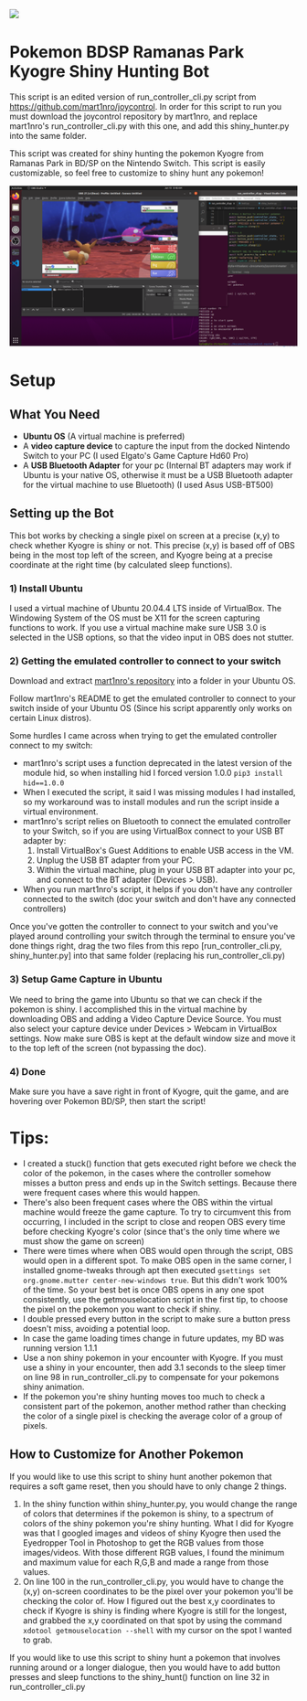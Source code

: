 ![](https://github.com/nick16/Pokemon-BDSP-Kyogre-Shiny-Hunting-Bot/blob/main/images/kyogre.gif)

# Pokemon BDSP Ramanas Park Kyogre Shiny Hunting Bot
This script is an edited version of run_controller_cli.py script from https://github.com/mart1nro/joycontrol. In order for this script to run you must download the joycontrol repository by mart1nro, and replace mart1nro's run_controller_cli.py with this one, and add this shiny_hunter.py into the same folder.

This script was created for shiny hunting the pokemon Kyogre from Ramanas Park in BD/SP on the Nintendo Switch.
This script is easily customizable, so feel free to customize to shiny hunt any pokemon!

![](https://github.com/nick16/Pokemon-BDSP-Kyogre-Shiny-Hunting-Bot/blob/main/images/shiny_kyogre_encounter.PNG)

# Setup
## What You Need
- **Ubuntu OS** (A virtual machine is preferred)
- A **video capture device** to capture the input from the docked Nintendo Switch to your PC (I used Elgato's Game Capture Hd60 Pro)
- A **USB Bluetooth Adapter** for your pc (Internal BT adapters may work if Ubuntu is your native OS, otherwise it must be a USB Bluetooth adapter for the virtual machine to use Bluetooth) (I used Asus USB-BT500)


## Setting up the Bot
This bot works by checking a single pixel on screen at a precise (x,y) to check whether Kyogre is shiny or not. This precise (x,y) is based off of OBS being in the most top left of the screen, and Kyogre being at a precise coordinate at the right time (by calculated sleep functions).

###  1) Install Ubuntu
   I used a virtual machine of Ubuntu 20.04.4 LTS inside of VirtualBox. The Windowing System of the OS must be X11 for the screen capturing functions to work.
   If you use a virtual machine make sure USB 3.0 is selected in the USB options, so that the video input in OBS does not stutter.

### 2) Getting the emulated controller to connect to your switch
   Download and extract [mart1nro's repository](https://github.com/mart1nro/joycontrol) into a folder in your Ubuntu OS.

   Follow mart1nro's README to get the emulated controller to connect to your switch inside of your Ubuntu OS (Since his script apparently only works on certain Linux distros).
    
   Some hurdles I came across when trying to get the emulated controller connect to my switch:
   - mart1nro's script uses a function deprecated in the latest version of the module hid, so when installing hid I forced version 1.0.0 `pip3 install hid==1.0.0`
   - When I executed the script, it said I was missing modules I had installed, so my workaround was to install modules and run the script inside a virtual environment.
   - mart1nro's script relies on Bluetooth to connect the emulated controller to your Switch, so if you are using VirtualBox connect to your USB BT adapter by:
        1. Install VirtualBox's Guest Additions to enable USB access in the VM.
        2. Unplug the USB BT adapter from your PC.
        3. Within the virtual machine, plug in your USB BT adapter into your pc, and connect to the BT adapter (Devices > USB).
   - When you run mart1nro's script, it helps if you don't have any controller connected to the switch (doc your switch and don't have any connected controllers)
    
   Once you've gotten the controller to connect to your switch and you've played around controlling your switch through the terminal to ensure you've done things right, drag the two files from this repo [run_controller_cli.py, shiny_hunter.py] into that same folder (replacing his run_controller_cli.py)

### 3) Setup Game Capture in Ubuntu
   We need to bring the game into Ubuntu so that we can check if the pokemon is shiny.
    I accomplished this in the virtual machine by downloading OBS and adding a Video Capture Device Source. You must also select your capture device under Devices > Webcam in VirtualBox settings.
    Now make sure OBS is kept at the default window size and move it to the top left of the screen (not bypassing the doc).

### 4) Done
   Make sure you have a save right in front of Kyogre, quit the game, and are hovering over Pokemon BD/SP, then start the script!


# Tips:
- I created a stuck() function that gets executed right before we check the color of the pokemon, in the cases where the controller somehow misses a button press and ends up in the Switch settings. Because there were frequent cases where this would happen.
- There's also been frequent cases where the OBS within the virtual machine would freeze the game capture. To try to circumvent this from occurring, I included in the script to close and reopen OBS every time before checking Kyogre's color (since that's the only time where we must show the game on screen)
- There were times where when OBS would open through the script, OBS would open in a different spot. To make OBS open in the same corner, I installed gnome-tweaks through apt then executed `gsettings set org.gnome.mutter center-new-windows true`. But this didn't work 100% of the time. So your best bet is once OBS opens in any one spot consistently, use the getmouselocation script in the first tip, to choose the pixel on the pokemon you want to check if shiny.
- I double pressed every button in the script to make sure a button press doesn't miss, avoiding a potential loop.
- In case the game loading times change in future updates, my BD was running version 1.1.1
- Use a non shiny pokemon in your encounter with Kyogre. If you must use a shiny in your encounter, then add 3.1 seconds to the sleep timer on line 98 in run_controller_cli.py to compensate for your pokemons shiny animation.
- If the pokemon you're shiny hunting moves too much to check a consistent part of the pokemon, another method rather than checking the color of a single pixel is checking the average color of a group of pixels.

## How to Customize for Another Pokemon
   If you would like to use this script to shiny hunt another pokemon that requires a soft game reset, then you should have to only change 2 things.
1. In the shiny function within shiny_hunter.py, you would change the range of colors that determines if the pokemon is shiny, to a spectrum of colors of the shiny pokemon you're shiny hunting.
   What I did for Kyogre was that I googled images and videos of shiny Kyogre then used the Eyedropper Tool in Photoshop to get the RGB values from those images/videos. With those different RGB values, I found the minimum and maximum value for each R,G,B and made a range from those values.
3. On line 100 in the run_controller_cli.py, you would have to change the (x,y) on-screen coordinates to be the pixel over your pokemon you'll be checking the color of.
   How I figured out the best x,y coordinates to check if Kyogre is shiny is finding where Kyogre is still for the longest, and grabbed the x,y coordinated on that spot by using the command `xdotool getmouselocation --shell` with my cursor on the spot I wanted to grab.
   
  If you would like to use this script to shiny hunt a pokemon that involves running around or a longer dialogue, then you would have to add button presses and sleep functions to the shiny_hunt() function on line 32 in run_controller_cli.py
